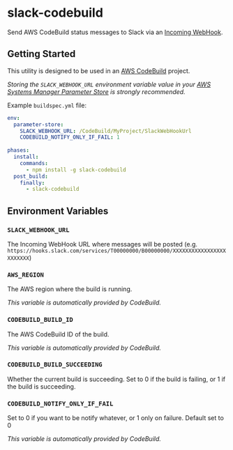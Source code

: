 # slack-codebuild

Send AWS CodeBuild status messages to Slack via an
[Incoming WebHook](https://slack.com/apps/A0F7XDUAZ-incoming-webhooks).

## Getting Started

This utility is designed to be used in an [AWS CodeBuild](https://console.aws.amazon.com/codebuild/home) project.

_Storing the `SLACK_WEBHOOK_URL` environment variable value in your
[AWS Systems Manager Parameter Store](https://console.aws.amazon.com/systems-manager/parameters) is strongly
recommended._

Example `buildspec.yml` file:
```yaml
env:
  parameter-store:
    SLACK_WEBHOOK_URL: /CodeBuild/MyProject/SlackWebHookUrl
    CODEBUILD_NOTIFY_ONLY_IF_FAIL: 1
    
phases:
  install:
    commands:
      - npm install -g slack-codebuild
  post_build:
    finally:
      - slack-codebuild
```

## Environment Variables

### `SLACK_WEBHOOK_URL`

The Incoming WebHook URL where messages will be posted
(e.g. `https://hooks.slack.com/services/T00000000/B00000000/XXXXXXXXXXXXXXXXXXXXXXXX`)

### `AWS_REGION`

The AWS region where the build is running.

_This variable is automatically provided by CodeBuild._

### `CODEBUILD_BUILD_ID`

The AWS CodeBuild ID of the build.

_This variable is automatically provided by CodeBuild._

### `CODEBUILD_BUILD_SUCCEEDING`

Whether the current build is succeeding. Set to 0 if the build is failing, or 1 if the build is succeeding.

### `CODEBUILD_NOTIFY_ONLY_IF_FAIL`

Set to 0 if you want to be notify whatever, or 1 only on failure. Default set to 0

_This variable is automatically provided by CodeBuild._
